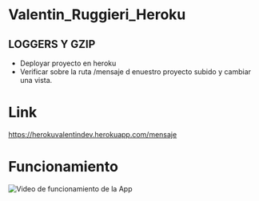 # Valentin_Ruggieri_Heroku

## LOGGERS Y GZIP

- Deployar proyecto en heroku
- Verificar sobre la ruta /mensaje d enuestro proyecto subido y cambiar una vista.

# Link
https://herokuvalentindev.herokuapp.com/mensaje

# Funcionamiento
![Video de funcionamiento de la App](https://media.giphy.com/media/ocmBtsiuy4AWuzKG6j/giphy.gif)





